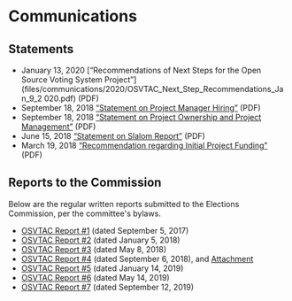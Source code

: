 # Communications

## Statements

* January 13, 2020 [“Recommendations of Next Steps for the Open Source Voting
  System
  Project”](files/communications/2020/OSVTAC_Next_Step_Recommendations_Jan_9_2
  020.pdf) (PDF)
* September 18, 2018 [“Statement on Project Manager
  Hiring”](files/communications/OSVTAC_re_Project_Manager_Hiring_Sept_18_2018.pdf)
  (PDF)
* September 18, 2018 [“Statement on Project Ownership and Project
  Management”](files/communications/OSVTAC_re_Project_Ownership_Sept_18_2018.pdf)
  (PDF)
* June 15, 2018 [“Statement on Slalom
  Report”](files/communications/OSVTAC_Slalom_Report_Statement_June_15_2018.pdf)
  (PDF)
* March 19, 2018 [“Recommendation regarding Initial Project
  Funding”](files/communications/OSVTAC_Recommendation_re_Funding_March_19_2018.pdf)
  (PDF)


## Reports to the Commission

Below are the regular written reports submitted to the Elections
Commission, per the committee's bylaws.

* [OSVTAC Report #1](files/reports/OSVTAC_Report_01_September_5_2017.pdf)
  (dated September 5, 2017)
* [OSVTAC Report #2](files/reports/OSVTAC_Report_02_January_5_2018.pdf)
  (dated January 5, 2018)
* [OSVTAC Report #3](files/reports/OSVTAC_Report_03_May_2018.pdf)
  (dated May 8, 2018)
* [OSVTAC Report #4](files/reports/OSVTAC_Report_04_September_2018.pdf)
  (dated September 6, 2018), and
  [Attachment](files/reports/OSVTAC_Report_04_Attachment.pdf)
* [OSVTAC Report #5](files/reports/OSVTAC_Report_05_Jan_2019.pdf)
  (dated January 14, 2019)
* [OSVTAC Report #6](files/reports/OSVTAC_Report_06_May_2019.pdf)
  (dated May 14, 2019)
* [OSVTAC Report #7](files/reports/OSVTAC_Report_07_September_2019.pdf)
  (dated September 12, 2019)
